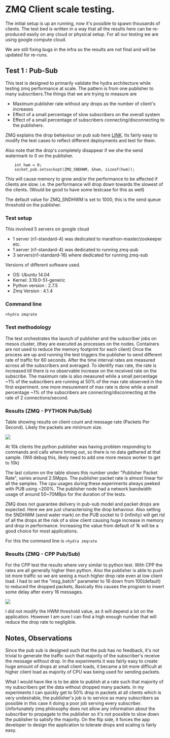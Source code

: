 # ZMQ Client scale testing.

The initial setup is up an running, now it's possible to spawn thousands of clients. 
The test bed is written in a way that all the results here can be re-produced easily on any cloud or physical setup. 
For all our testing we are using google compute cloud.

We are still fixing bugs in the infra so the results are not final and will be updated for re-runs.

## Test 1 : Pub-Sub 
This test is designed to primarily validate the hydra architecture while testing zmq performance at scale.
The pattern is from one publisher to many subscribers.The things that we are trying to measure are 

* Maximum publisher rate without any drops as the number of client's increases
* Effect of a small percentage of slow subscribers on the overall system
* Effect of a small percentage of subscribers connecting/disconnecting to the publishers.

ZMQ explains the drop behaviour on pub sub here [LINK](http://zguide.zeromq.org/php:chapter5). 
Its fairly easy to modify the test cases to reflect different deployments and test for them.

Also note that the drop's completely disappear if we she the send watermark to 0 on the publisher.

```
    int hwm = 0;
    socket_pub.setsockopt(ZMQ_SNDHWM, &hwm, sizeof(hwm));
```

This will cause memory to grow and/or the performance to be affected if clients are slow. i.e. the performance will drop 
down towards the slowest of the clients. (Would be good to have some testcase for this as well)

The default value for ZMQ_SNDHWM is set to 1000, this is the send queue threshold on the publisher.  

### Test setup 
This involved 5 servers on google cloud

* 1 server (n1-standard-4) was dedicated to marathon-master/zookeeper etc.
* 1 server (n1-standard-4) was dedicated to running zmq-pub
* 3 servers(n1-standard-16) where dedicated for running zmq-sub

Versions of different software used.

* OS: Ubuntu 14.04
* Kernel: 3.19.0-51-generic
* Python version : 2.7.5
* Zmq Version : 4.1.4


### Command line 

`>hydra zmqrate`

### Test methodology 
The test orchestrates the launch of publisher and the subscriber jobs on mesos cluster, (they are executed
as processes on the nodes. Containers are not used to reduce the memory footprint for each client)
Once the process are up and running the test triggers the publisher to send different rate of traffic for 60 seconds. 
After the time interval rates are measured across all the subscribers and averaged. 
To identify max rate, the rate is increased till there is no observable increase on the received rate on the subscribe.
The maximum rate is also measured while a small percentage ~1% of the subscribers are running at 50% of the max rate 
observed in the first experiment.
one more mesurement of max rate is done while a small percentage ~1% of the subscribers are connecting/disconnecting
at the rate of 2 connections/second.

### Results (ZMQ - PYTHON Pub/Sub)
Table showing results on client count and message rate (Packets Per Second). Likely the packets are minimum size.

<img src="https://docs.google.com/spreadsheets/d/1BFmQ1xvnga44r15BGnTzCUcs5i-dleNMZ1bsnh8j2rg/pubchart?oid=1193589650&format=image">

At 10k clients the python publisher was having problem responding to commands and calls where timing out, so there is 
no data gathered at that sample. (Will debug this, likely need to add one more mesos worker to get to 10k) 

The last column on the table shows this number under "Publisher Packet Rate", varies around 2.5Mpps. 
The publisher packet rate is almost linear for all the samples. 
The cpu usages during these experiments always peeked with PUB using ~200%. 
The publisher node had a network bandwidth usage of around 50~70MBps for the duration of the tests.
  
 ZMQ does not guarantee delivery in pub-sub model and packet drops are expected. Here we are just 
 characterising the drop behaviour. Also setting the SNDHWM (send water mark) on the PUB socket to 0 (infinity) will 
 get rid of all the drops at the risk of a slow client causing huge increase in memory and drop in performance. 
 Increasing the value from default of 1k will be a good choice for most applications.

For this the command line is
`>hydra zmqrate`


### Results (ZMQ - CPP Pub/Sub)

For the CPP test the results where very similar to python test. With CPP the rates are all generally higher then python.
Also the publisher is able to push lot more traffic so we are seeing a much higher drop rate even at low client load. 
I had to set the "msg_batch" parameter to 16 down from 100(default) to reduced the dropped packets, Basically this 
causes the program to insert some delay after every 16 messages.

<img src="https://docs.google.com/spreadsheets/d/1BFmQ1xvnga44r15BGnTzCUcs5i-dleNMZ1bsnh8j2rg/pubchart?oid=682891645&format=image">

I did not modify the HWM threshold value, as it will depend a lot on the application. However I am sure I can find a 
high enough number that will reduce the drop rate to negligible. 



## Notes, Observations 

Since the pub sub is designed such that the pub has no feedback, it's not trivial to generate the traffic such that 
majority of the subscriber's receive the message without drop. 
In the experiments it was fairly easy to create huge amount of drops at small client loads, it became a bit 
more difficult at higher client load as majority of CPU was being used for sending packets.

What I would have like is to be able to publish at a rate such that majority of my subscribers get the data
without dropped many packets. In my experiments I can quickly get to 50% drop in packets at all clients which is very 
 undesirable, the publisher's job is to service as many subscribers as possible in this case it doing a poor job 
 serving every subscriber. 
Unfortunately zmq philosophy does not allow any information about the subscriber to 
propagate to the publisher so it's not possible to slow down the publisher to satisfy the majority. 
On the flip side, it forces the app developer to design the application to tolerate drops and scaling is fairly easy.

